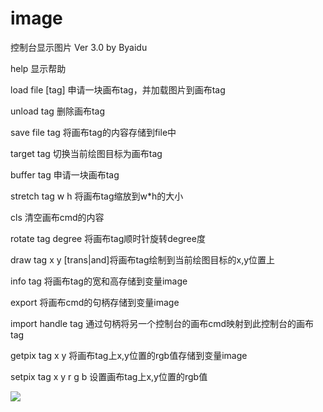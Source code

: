 # image
控制台显示图片 Ver 3.0 by Byaidu

help			显示帮助

load file \[tag\]		申请一块画布tag，并加载图片到画布tag

unload tag		删除画布tag

save file tag		将画布tag的内容存储到file中

target tag		切换当前绘图目标为画布tag

buffer tag		申请一块画布tag

stretch tag w h		将画布tag缩放到w*h的大小

cls			清空画布cmd的内容

rotate tag degree	将画布tag顺时针旋转degree度

draw tag x y \[trans|and\]将画布tag绘制到当前绘图目标的x,y位置上

info tag		将画布tag的宽和高存储到变量image

export			将画布cmd的句柄存储到变量image

import handle tag	通过句柄将另一个控制台的画布cmd映射到此控制台的画布tag

getpix tag x y		将画布tag上x,y位置的rgb值存储到变量image

setpix tag x y r g b	设置画布tag上x,y位置的rgb值

![](https://images2018.cnblogs.com/blog/1123683/201802/1123683-20180223134856925-1663767861.jpg)

